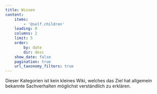 ```yaml
---
title: Wissen
content:
    items:
        - '@self.children'
    leading: 0
    columns: 2
    limit: 5
    order:
        by: date
        dir: desc
    show_date: false
    pagination: true
    url_taxonomy_filters: true
---
```


Dieser Kategorien ist kein kleines Wiki, welches das Ziel hat allgemein bekannte Sachverhalten möglichst verständlich zu erklären.